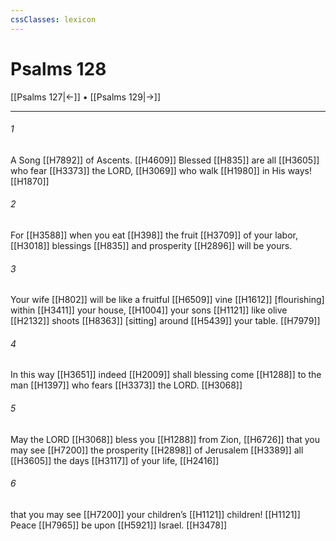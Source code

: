 ```yaml
---
cssClasses: lexicon
---
```


# Psalms 128

[[Psalms 127|←]] • [[Psalms 129|→]]

---

###### 1
A Song [[H7892]] of Ascents. [[H4609]] Blessed [[H835]] are all [[H3605]] who fear [[H3373]] the LORD, [[H3069]] who walk [[H1980]] in His ways! [[H1870]]

###### 2
For [[H3588]] when you eat [[H398]] the fruit [[H3709]] of your labor, [[H3018]] blessings [[H835]] and prosperity [[H2896]] will be yours. 

###### 3
Your wife [[H802]] will be like a fruitful [[H6509]] vine [[H1612]] [flourishing] within [[H3411]] your house, [[H1004]] your sons [[H1121]] like olive [[H2132]] shoots [[H8363]] [sitting] around [[H5439]] your table. [[H7979]]

###### 4
In this way [[H3651]] indeed [[H2009]] shall blessing come [[H1288]] to the man [[H1397]] who fears [[H3373]] the LORD. [[H3068]]

###### 5
May the LORD [[H3068]] bless you [[H1288]] from Zion, [[H6726]] that you may see [[H7200]] the prosperity [[H2898]] of Jerusalem [[H3389]] all [[H3605]] the days [[H3117]] of your life, [[H2416]]

###### 6
that you may see [[H7200]] your children’s [[H1121]] children! [[H1121]] Peace [[H7965]] be upon [[H5921]] Israel. [[H3478]]

